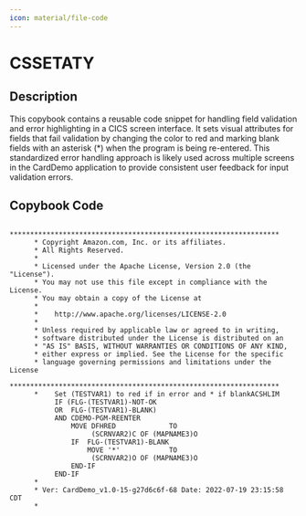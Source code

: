 ```yaml
---
icon: material/file-code
---
```

# CSSETATY

## Description
This copybook contains a reusable code snippet for handling field validation and error highlighting in a CICS screen interface. It sets visual attributes for fields that fail validation by changing the color to red and marking blank fields with an asterisk (*) when the program is being re-entered. This standardized error handling approach is likely used across multiple screens in the CardDemo application to provide consistent user feedback for input validation errors.

## Copybook Code
```cobol
      ******************************************************************
      * Copyright Amazon.com, Inc. or its affiliates.                   
      * All Rights Reserved.                                            
      *                                                                 
      * Licensed under the Apache License, Version 2.0 (the "License"). 
      * You may not use this file except in compliance with the License.
      * You may obtain a copy of the License at                         
      *                                                                 
      *    http://www.apache.org/licenses/LICENSE-2.0                   
      *                                                                 
      * Unless required by applicable law or agreed to in writing,      
      * software distributed under the License is distributed on an     
      * "AS IS" BASIS, WITHOUT WARRANTIES OR CONDITIONS OF ANY KIND,    
      * either express or implied. See the License for the specific     
      * language governing permissions and limitations under the License
      ****************************************************************** 
      *    Set (TESTVAR1) to red if in error and * if blankACSHLIM
           IF (FLG-(TESTVAR1)-NOT-OK                                 
           OR  FLG-(TESTVAR1)-BLANK)                                    
           AND CDEMO-PGM-REENTER                                        
               MOVE DFHRED             TO 
                    (SCRNVAR2)C OF (MAPNAME3)O
               IF  FLG-(TESTVAR1)-BLANK                                 
                   MOVE '*'            TO 
                    (SCRNVAR2)O OF (MAPNAME3)O
               END-IF                                                   
           END-IF 
      *
      * Ver: CardDemo_v1.0-15-g27d6c6f-68 Date: 2022-07-19 23:15:58 CDT
      *

```